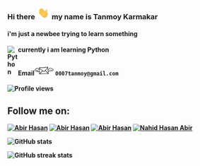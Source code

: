 ### Hi there <img src='https://github.com/tk007-git/tk007-git/blob/main/hi.gif' height='30px'> my name is Tanmoy Karmakar
####  i'm just a newbee trying to learn something
####  <b>currently i am learning Python<b/><img align="left" alt="Python" width="24px" src="https://cdn.jsdelivr.net/npm/simple-icons@3.2.0/icons/python.svg" />
#### Email<img src='https://github.com/tk007-git/tk007-git/blob/main/email.gif' height='30px'> `0007tanmoy@gmail.com`

![Profile views](https://gpvc.arturio.dev/tk007-git)  
  
  ## Follow me on:
[![Abir Hasan](https://img.icons8.com/fluent/48/000000/twitter.png)][twitter]
[![Abir Hasan](https://img.icons8.com/fluent/48/000000/instagram-new.png)][instagram]
[![Abir Hasan](https://img.icons8.com/fluent/48/000000/telegram-app.png)][telegram]
[![Nahid Hasan Abir](https://img.icons8.com/fluent/48/000000/facebook-new.png)][facebook]


[twitter]: https://twitter.com/tanmoy__k
[instagram]: https://instagram.com/tanmoy.jpg
[telegram]: https://t.me/tk007
[facebook]: https://facebook.com/T0NY007

  
![GitHub stats](https://github-readme-stats.vercel.app/api?username=tk007-git&show_icons=true)  

  

![GitHub streak stats](https://github-readme-streak-stats.herokuapp.com/?user=tk007-git)  
